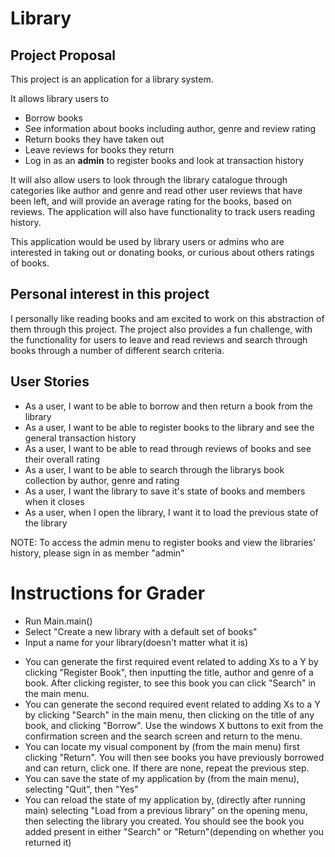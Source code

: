 # Library

## Project Proposal

This project is an application for a library system.

It allows library users to
- Borrow books
- See information about books including author, genre and review rating
- Return books they have taken out
- Leave reviews for books they return
- Log in as an **admin** to register books and look at transaction history

It will also allow users to look through the library catalogue through categories like author and genre and read other user reviews that have been left, and will provide an average rating for the books, based on reviews. 
The application will also have functionality to track users reading history. 

This application would be used by library users or admins who are interested in taking out or donating books, or curious about others ratings of books.

## Personal interest in this project
I personally like reading books and am excited to work on this abstraction of them through this project.
The project also provides a fun challenge, with the functionality for users to leave and read reviews and search through books through a number of different search criteria.

## User Stories
* As a user, I want to be able to borrow and then return a book from the library
* As a user, I want to be able to register books to the library and see the general transaction history
* As a user, I want to be able to read through reviews of books and see their overall rating
* As a user, I want to be able to search through the librarys book collection by author, genre and rating
* As a user, I want the library to save it's state of books and members when it closes
* As a user, when I open the library, I want it to load the previous state of the library

NOTE: To access the admin menu to register books and view the libraries' history, please sign in as member "admin"


# Instructions for Grader
* Run Main.main()
* Select "Create a new library with a default set of books"
* Input a name for your library(doesn't matter what it is)

- You can generate the first required event related to adding Xs to a Y by clicking "Register Book", then inputting the title, author and genre of a book. After clicking register, to see this book you can click "Search" in the main menu.
- You can generate the second required event related to adding Xs to a Y by clicking "Search" in the main menu, then clicking on the title of any book, and clicking "Borrow". Use the windows X buttons to exit from the confirmation screen and the search screen and return to the menu.
- You can locate my visual component by (from the main menu) first clicking "Return". You will then see books you have previously borrowed and can return, click one. If there are none, repeat the previous step.
- You can save the state of my application by (from the main menu), selecting "Quit", then "Yes"
- You can reload the state of my application by, (directly after running main) selecting "Load from a previous library" on the opening menu, then selecting the library you created. You should see the book you added present in either "Search" or "Return"(depending on whether you returned it)